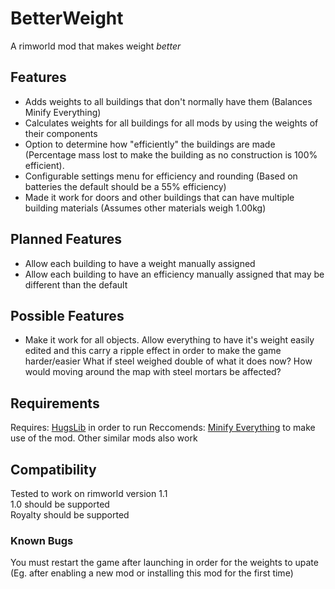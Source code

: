 # BetterWeight
A rimworld mod that makes weight *better*

## Features
* Adds weights to all buildings that don't normally have them (Balances Minify Everything)
* Calculates weights for all buildings for all mods by using the weights of their components
* Option to determine how "efficiently" the buildings are made (Percentage mass lost to make the building as no construction is 100% efficient).
* Configurable settings menu for efficiency and rounding (Based on batteries the default should be a 55% efficiency)
* Made it work for doors and other buildings that can have multiple building materials (Assumes other materials weigh 1.00kg)

## Planned Features
* Allow each building to have a weight manually assigned
* Allow each building to have an efficiency manually assigned that may be different than the default

## Possible Features
* Make it work for all objects. Allow everything to have it's weight easily edited and this carry a ripple effect in order to make the game harder/easier
What if steel weighed double of what it does now? How would moving around the map with steel mortars be affected?

## Requirements
Requires: [HugsLib](https://github.com/UnlimitedHugs/RimworldHugsLib) in order to run
Reccomends: [Minify Everything](https://github.com/erdelf/MinifyEverything) to make use of the mod. Other similar mods also work

## Compatibility
Tested to work on rimworld version 1.1  
1.0 should be supported  
Royalty should be supported  

### Known Bugs
You must restart the game after launching in order for the weights to upate (Eg. after enabling a new mod or installing this mod for the first time)
